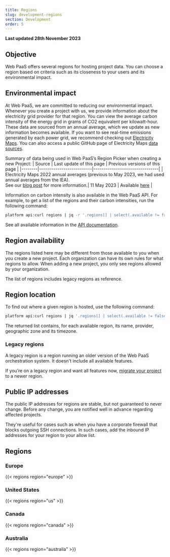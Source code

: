 ```yaml
---
title: Regions
slug: development-regions
section: Development
order: 5
---
```


**Last updated 28th November 2023**



## Objective  

Web PaaS offers several regions for hosting project data.
You can choose a region based on criteria such as its closeness to your users and its environmental impact.

## Environmental impact

At Web PaaS, we are committed to reducing our environmental impact. Whenever you create a project with us, we provide information about the electricity grid provider for that region. You can view the average carbon intensity of the energy grid in grams of CO2 equivalent per kilowatt-hour. 
These data are sourced from an annual average, which we update as new information becomes available. If you want to see real-time emissions generated by each power grid, we recommend checking out [Electricity Maps](https://app.electricitymap.org/map). You can also access a public GitHub page of Electricity Maps [data sources](../../https:/https:-/github.com/electricitymap/electricitymap-contrib/blob/master/DATA_SOURCES). 

Summary of data being used in Web PaaS’s Region Picker when creating a new Project:
| Source | Last update of this page | Previous versions of this page |
|--------|--------------------------|--------------------------------|
| Electricity Maps 2022 annual averages (previous to May 2023, we had used annual averages from the IEA). <BR> See our [blog post](https://platform.sh/blog/platformsh-is-now-using-annual-carbon-intensities-from-electricity-maps/) for more information.| 11 May 2023 | Available [here](../../https:/https:-/github.com/platformsh/platformsh-docs/commits/main/docs/src/development/regions) |

Information on carbon intensity is also available in the Web PaaS API.
For example, to get a list of the regions and their carbon intensities, run the following command:

```bash
platform api:curl regions | jq -r '.regions[] | select(.available != false) | .label + ": " + .environmental_impact.carbon_intensity'
```

See all available information in the [API documentation](https://api.platform.sh/docs/#tag/Regions).

## Region availability

The regions listed here may be different from those available to you when you create a new project.
Each organization can have its own rules for what regions to allow.
When adding a new project, you only see regions allowed by your organization.

The list of regions includes legacy regions as reference.

## Region location

To find out where a given region is hosted, use the following command:

``` bash
platform api:curl regions | jq '.regions[] | select(.available != false)  | .id + ": " + .provider.name + " - " + .zone + " - " + .timezone' | sort
```

The returned list contains, for each available region, its name, provider, geographic zone and its timezone.

### Legacy regions

A legacy region is a region running an older version of the Web PaaS orchestration system.
It doesn't include all available features.

If you’re on a legacy region and want all features now,
[migrate your project](../development-projects/region-migration) to a newer region.

## Public IP addresses

The public IP addresses for regions are stable, but not guaranteed to never change.
Before any change, you are notified well in advance regarding affected projects.

They're useful for cases such as when you have a corporate firewall that blocks outgoing SSH connections.
In such cases, add the inbound IP addresses for your region to your allow list.

## Regions

### Europe

{{< regions region="europe" >}}

### United States

{{< regions region="us" >}}

### Canada

{{< regions region="canada" >}}

### Australia

{{< regions region="australia" >}}
